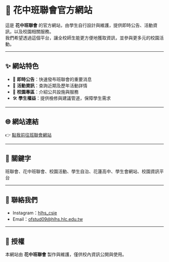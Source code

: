 # 🌸 花中班聯會官方網站

這是 **花中班聯會** 的官方網站，由學生自行設計與維護，提供即時公告、活動資訊，以及校園相關服務。  
我們希望透過這個平台，讓全校師生能更方便地獲取資訊，並參與更多元的校園活動。

---

## ✨ 網站特色
- 📢 **即時公告**：快速發布班聯會的重要消息  
- 🎉 **活動資訊**：查詢近期及歷年活動詳情  
- 🏫 **校園專區**：介紹公共設施與服務  
- 🛠 **學生權益**：提供檢修與建議管道，保障學生需求  

---

## 🌐 網站連結
👉 [點我前往班聯會網站](https:/hlhsstudentunion.github.io/HLHS_candidate_page/)  

---

## 📌 關鍵字
班聯會、花中班聯會、校園活動、學生自治、花蓮高中、學生會網站、校園資訊平台  

---

## 🤝 聯絡我們
- Instagram：[hlhs_csie](https://www.instagram.com/hlhs_student.union?utm_source=ig_web_button_share_sheet&igsh=ZDNlZDc0MzIxNw==)  
- Email：ofstud09@hlhs.hlc.edu.tw  

---

## 📄 授權
本網站由 **花中班聯會** 製作與維護，僅供校內資訊公開與使用。  
